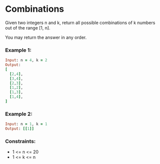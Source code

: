 # Combinations

Given two integers n and k, return all possible combinations of k numbers out of the range [1, n].

You may return the answer in any order.

### Example 1:
```ruby
Input: n = 4, k = 2
Output:
[
  [2,4],
  [3,4],
  [2,3],
  [1,2],
  [1,3],
  [1,4],
]
```
### Example 2:
```ruby
Input: n = 1, k = 1
Output: [[1]]
```
### Constraints:

- 1 <= n <= 20
- 1 <= k <= n